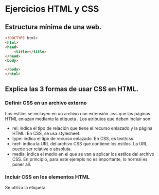 # Ejercicios HTML y CSS
## Estructura mínima de una web.
```html
<!DOCTYPE html>
<html>
<head>
	<title></title>
</head>
<body>

</body>
</html>
```

## Explica las 3 formas de usar CSS en HTML.

### Definir CSS en un archivo externo

Los estilos se incluyen en un archivo con extensión .css que las páginas HTML enlazan mediante la etiqueta <link>. Los atributos que deben incluir son:

- rel: indica el tipo de relación que tiene el recurso enlazado y la página HTML. En CSS, se usa stylesheet.
- type: indica el tipo de recurso enlazado. En CSS, es text/css.
- href: indica la URL del archivo CSS que contiene los estilos. La URL puede ser relativa o absoluta.
- media: indica el medio en el que se van a aplicar los estilos del archivo CSS. En principio, para este ejemplo no es importante, lo normal es poner all.

### Incluir CSS en los elementos HTML

Se utiliza la etiqueta <style> como atributo de la etiqueta que queremos personalizar.
	
### Incluir CSS en el propio documento HTML

Mediante la etiqueta <style> dentro de la cabecera del documento. Dentro de <style> ponemos los estilos que queramos incluir en el documento HTML. Es importante incluir el atributo type=”text/css”.

Es usado para definir estilos especificos en una determinada página HTML. Su desventaja es a la hora de modificar los estilos, ya que debemos cambiar los estilos de todas las páginas donde lo hayamos incluido de esta manera.

## Crea una lista sin ordenar con 5 ingredientes de una receta de cocina.
```html
<!DOCTYPE html>
<html>
<head>
<style>
ul {
    list-style-type: square;
}
</style>
</head>
<body>
	<p>Ingredientes:</p>
	<ul>
		<li>1 cucharada de sal</li>
		<li>500g de harina</li>
		<li>2 huevos</li>
		<li>500ml de acite</li>
		<li>Veneno mortal</li>
	</ul>
</body>
</html>
```

## Como se puede incluir javascript en HTML.

### Introducir JavaScript en los elementos de HTML
Esta es la forma menos utilizada, consiste precisamente en introducir los elementos de JavaSript en una etiqueta de nuestro código html, un ejemplo sería ```<span onclick="alert('Hola Mundo!')">Haz click aquí</span>```, el problema que tiene este método es que ensucia mucho el código HTML y complica su mantenimiento.

### Introducir JavaScript en el documento
Seguimos introduciendo el código dentro del mismo documento solo que esta vez lo hacemos entre las etiquetas <script> que se pueden introducir en cualquier parte del código html, aunque es recomendable que se haga dentro de la cabecera del documento XHTML, es decir dentro de la etiqueta <head>. 
Ejemplo:
```html	
<html>
<head>
    <title>Introducción de código js en las etiquetas script</title>
    <script type="text/javascript">
        alert('Hola Mundo!');
    </script>
</head>
<body>
Bienvenido a JavaScript
</body>
</html>
```
Para que el documento quede validado la etiqueta script debe de tener el atributo type=”text/javascript”.

### Introducir JavaScript en un archivo externo
La mejor opción cuando tenemos un código que afecta a diferentes páginas del sitio o es un código muy elaborado.

Para ello utilizamos de nuevo la etiqueta script que podemos repetir para insertar diferentes archivos JS en un mismo sitio por medio del atributo src que apunta la url del archivo JS que se quiere enlazar. Estos archivos cuya extensión es .js se pueden crear con cualquier editor de texto que queramos.
